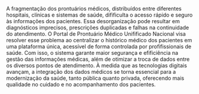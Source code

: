 A fragmentação dos prontuários médicos, distribuídos entre diferentes hospitais, clínicas
e sistemas de saúde, difificulta o acesso rápido e seguro às informações dos pacientes.
Essa desorganização pode resultar em diagnósticos imprecisos, prescrições duplicadas e
falhas na continuidade do atendimento. O Portal de Prontuário Médico Unifificado
Nacional visa resolver esse problema ao centralizar o histórico médico dos pacientes
em uma plataforma única, acessível de forma controlada por profifissionais de saúde.
Com isso, o sistema garante maior segurança e efificiência na gestão das informações
médicas, além de otimizar a troca de dados entre os diversos pontos de atendimento. À
medida que as tecnologias digitais avançam, a integração dos dados médicos se torna
essencial para a modernização da saúde, tanto pública quanto privada, oferecendo mais
qualidade no cuidado e no acompanhamento dos pacientes.
